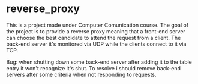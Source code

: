 # reverse_proxy
This is a project made under Computer Comunication course.
The goal of the project is to provide a reverse proxy meaning that a front-end server can choose the best candidate
to attend the request from a client. The back-end server it's monitored via UDP while the clients connect to it via TCP.

Bug: when shutting down some back-end server after adding it to the table entry it won't
recognize it's shut. To resolve i should remove back-end servers after some criteria when not responding to requests.
